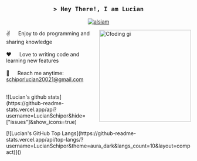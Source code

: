 <!-- Intro  -->
<h3 align="center">
        <samp>&gt; Hey There!, I am
                <b><a target="_blank">Lucian</a></b>
        </samp>
</h3>
<p align="center">
 <a href="https://www.linkedin.com/in/lucian-schipor-289765224/" target="_blank">
  <img src="https://img.shields.io/badge/LinkedIn-0077B5?style=for-the-badge&logo=linkedin&logoColor=white" alt="alsiam"/>
 </a>
<!-- About Section -->
<p>
 <img align="right" width="250" src="/assets/programmer.gif" alt="Cfoding gi" />
  
 ✌️ &emsp; Enjoy to do programming and sharing knowledge <br/><br/>
 ❤️ &emsp; Love to writing code and learning new features<br/><br/>
 📧 &emsp; Reach me anytime: schiporlucian20021@gmail.com<br/><br/>
</p>

<p>
        ![Lucian's github stats](https://github-readme-stats.vercel.app/api?username=LucianSchipor&hide=["issues"]&show_icons=true)
</p>
        [![Lucian's GitHub Top Langs](https://github-readme-stats.vercel.app/api/top-langs/?username=LucianSchipor&theme=aura_dark&langs_count=10&layout=compact)]()



